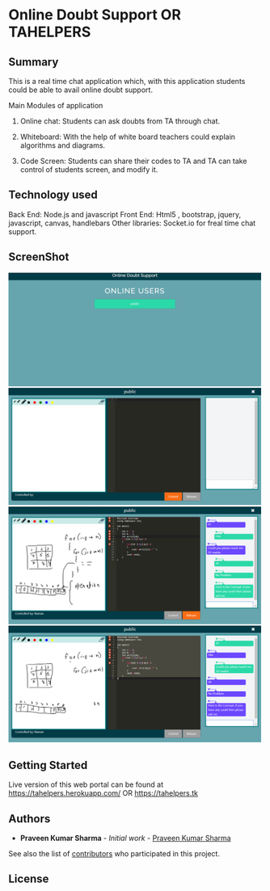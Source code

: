 # Online Doubt Support OR TAHELPERS

## Summary
This is a real time chat application which,
with this application students could be able to avail online doubt support.

Main Modules of application
1. Online chat:
   Students can ask doubts from TA through chat.

2. Whiteboard:
   With the help of white board teachers could explain algorithms and diagrams.

3. Code Screen:
   Students can share their codes to TA and TA can take control of students
   screen, and modify it.
   
## Technology used
Back End: Node.js and javascript
Front End: Html5 , bootstrap, jquery, javascript, canvas, handlebars
Other libraries: Socket.io for freal time chat support.

## ScreenShot

<img src="Screenshot/screenashot3.jpg" width="500" />
<img src="Screenshot/screenshot 2.jpg" width="500" />
<img src="Screenshot/screenshot1.jpg" width="500" />
<img src="Screenshot/screenshot 1.1.jpg" width="500" />

## Getting Started

Live version of this web portal can be found at
https://tahelpers.herokuapp.com/
OR
https://tahelpers.tk

## Authors

* **Praveen Kumar Sharma** - *Initial work* - [Praveen Kumar Sharma](https://github.com/Praveen101997)

See also the list of [contributors](https://github.com/Praveen101997/doubtsolverportal/contributors) who participated in this project.

## License
